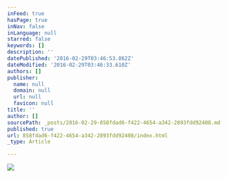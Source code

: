 ```yaml
---
inFeed: true
hasPage: true
inNav: false
inLanguage: null
starred: false
keywords: []
description: ''
datePublished: '2016-02-29T03:46:53.862Z'
dateModified: '2016-02-29T03:46:33.610Z'
authors: []
publisher:
  name: null
  domain: null
  url: null
  favicon: null
title: ''
author: []
sourcePath: _posts/2016-02-29-858fdad6-f422-4654-a342-2893fdd92408.md
published: true
url: 858fdad6-f422-4654-a342-2893fdd92408/index.html
_type: Article

---
```

![](https://the-grid-user-content.s3-us-west-2.amazonaws.com/f2eb6025-9612-4312-992a-da0beade53b0.jpg)